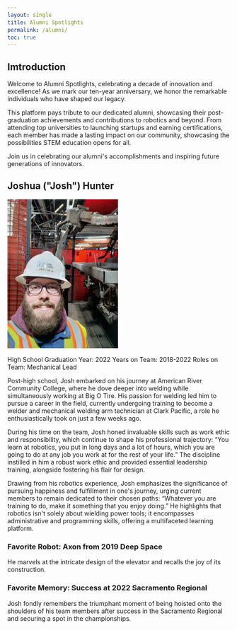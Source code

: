 ```yaml
---
layout: single
title: Alumni Spotlights
permalink: /alumni/
toc: true
---
```


## Imtroduction
Welcome to Alumni Spotlights, celebrating a decade of innovation and excellence! As we mark our ten-year anniversary, we honor the remarkable individuals who have shaped our legacy.

This platform pays tribute to our dedicated alumni, showcasing their post-graduation achievements and contributions to robotics and beyond. From attending top universities to launching startups and earning certifications, each member has made a lasting impact on our community, showcasing the possibilities STEM education opens for all.

Join us in celebrating our alumni's accomplishments and inspiring future generations of innovators.

## Joshua ("Josh") Hunter

<img src="/images/Alumni/JoshH-at-Clark-Pacific.jpg" alt="Josh working at Clark Pacific" style="width: 250px;" />

High School Graduation Year: 2022
Years on Team: 2018-2022
Roles on Team: Mechanical Lead

Post-high school, Josh embarked on his journey at American River Community College, where he dove deeper into welding while simultaneously working at Big O Tire. His passion for welding led him to pursue a career in the field, currently undergoing training to become a welder and mechanical welding arm technician at Clark Pacific, a role he enthusiastically took on just a few weeks ago.

During his time on the team, Josh honed invaluable skills such as work ethic and responsibility, which continue to shape his professional trajectory: “You learn at robotics, you put in long days and a lot of hours, which you are going to do at any job you work at for the rest of your life.” The discipline instilled in him a robust work ethic and provided essential leadership training, alongside fostering his flair for design.

Drawing from his robotics experience, Josh emphasizes the significance of pursuing happiness and fulfillment in one's journey, urging current members to remain dedicated to their chosen paths: “Whatever you are training to do, make it something that you enjoy doing.” He highlights that robotics isn't solely about wielding power tools; it encompasses administrative and programming skills, offering a multifaceted learning platform.

### Favorite Robot: Axon from 2019 Deep Space
 He marvels at the intricate design of the elevator and recalls the joy of its construction.

### Favorite Memory: Success at 2022 Sacramento Regional
Josh fondly remembers the triumphant moment of being hoisted onto the shoulders of his team members after success in the Sacramento Regional and securing a spot in the championships.

